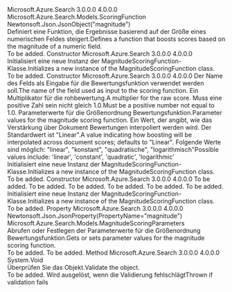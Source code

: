<Type Name="MagnitudeScoringFunction" FullName="Microsoft.Azure.Search.Models.MagnitudeScoringFunction">
  <TypeSignature Language="C#" Value="public class MagnitudeScoringFunction : Microsoft.Azure.Search.Models.ScoringFunction" />
  <TypeSignature Language="ILAsm" Value=".class public auto ansi beforefieldinit MagnitudeScoringFunction extends Microsoft.Azure.Search.Models.ScoringFunction" />
  <TypeSignature Language="DocId" Value="T:Microsoft.Azure.Search.Models.MagnitudeScoringFunction" />
  <TypeSignature Language="VB.NET" Value="Public Class MagnitudeScoringFunction&#xA;Inherits ScoringFunction" />
  <TypeSignature Language="F#" Value="type MagnitudeScoringFunction = class&#xA;    inherit ScoringFunction" />
  <AssemblyInfo>
    <AssemblyName>Microsoft.Azure.Search</AssemblyName>
    <AssemblyVersion>3.0.0.0</AssemblyVersion>
    <AssemblyVersion>4.0.0.0</AssemblyVersion>
  </AssemblyInfo>
  <Base>
    <BaseTypeName>Microsoft.Azure.Search.Models.ScoringFunction</BaseTypeName>
  </Base>
  <Interfaces />
  <Attributes>
    <Attribute>
      <AttributeName>Newtonsoft.Json.JsonObject("magnitude")</AttributeName>
    </Attribute>
  </Attributes>
  <Docs>
    <summary>
            <span data-ttu-id="02764-101">Definiert eine Funktion, die Ergebnisse basierend auf der Größe eines numerischen Feldes steigert.</span><span class="sxs-lookup"><span data-stu-id="02764-101">Defines a function that boosts scores based on the magnitude of a numeric field.</span></span>
            <see href="https://docs.microsoft.com/rest/api/searchservice/Add-scoring-profiles-to-a-search-index" /></summary>
    <remarks>To be added.</remarks>
  </Docs>
  <Members>
    <Member MemberName=".ctor">
      <MemberSignature Language="C#" Value="public MagnitudeScoringFunction ();" />
      <MemberSignature Language="ILAsm" Value=".method public hidebysig specialname rtspecialname instance void .ctor() cil managed" />
      <MemberSignature Language="DocId" Value="M:Microsoft.Azure.Search.Models.MagnitudeScoringFunction.#ctor" />
      <MemberSignature Language="VB.NET" Value="Public Sub New ()" />
      <MemberType>Constructor</MemberType>
      <AssemblyInfo>
        <AssemblyName>Microsoft.Azure.Search</AssemblyName>
        <AssemblyVersion>3.0.0.0</AssemblyVersion>
        <AssemblyVersion>4.0.0.0</AssemblyVersion>
      </AssemblyInfo>
      <Parameters />
      <Docs>
        <summary>
            <span data-ttu-id="02764-102">Initialisiert eine neue Instanz der MagnitudeScoringFunction-Klasse.</span><span class="sxs-lookup"><span data-stu-id="02764-102">Initializes a new instance of the MagnitudeScoringFunction class.</span></span>
            </summary>
        <remarks>To be added.</remarks>
      </Docs>
    </Member>
    <Member MemberName=".ctor">
      <MemberSignature Language="C#" Value="public MagnitudeScoringFunction (string fieldName, double boost, Microsoft.Azure.Search.Models.MagnitudeScoringParameters parameters, Nullable&lt;Microsoft.Azure.Search.Models.ScoringFunctionInterpolation&gt; interpolation = null);" />
      <MemberSignature Language="ILAsm" Value=".method public hidebysig specialname rtspecialname instance void .ctor(string fieldName, float64 boost, class Microsoft.Azure.Search.Models.MagnitudeScoringParameters parameters, valuetype System.Nullable`1&lt;valuetype Microsoft.Azure.Search.Models.ScoringFunctionInterpolation&gt; interpolation) cil managed" />
      <MemberSignature Language="DocId" Value="M:Microsoft.Azure.Search.Models.MagnitudeScoringFunction.#ctor(System.String,System.Double,Microsoft.Azure.Search.Models.MagnitudeScoringParameters,System.Nullable{Microsoft.Azure.Search.Models.ScoringFunctionInterpolation})" />
      <MemberSignature Language="VB.NET" Value="Public Sub New (fieldName As String, boost As Double, parameters As MagnitudeScoringParameters, Optional interpolation As Nullable(Of ScoringFunctionInterpolation) = null)" />
      <MemberSignature Language="F#" Value="new Microsoft.Azure.Search.Models.MagnitudeScoringFunction : string * double * Microsoft.Azure.Search.Models.MagnitudeScoringParameters * Nullable&lt;Microsoft.Azure.Search.Models.ScoringFunctionInterpolation&gt; -&gt; Microsoft.Azure.Search.Models.MagnitudeScoringFunction" Usage="new Microsoft.Azure.Search.Models.MagnitudeScoringFunction (fieldName, boost, parameters, interpolation)" />
      <MemberType>Constructor</MemberType>
      <AssemblyInfo>
        <AssemblyName>Microsoft.Azure.Search</AssemblyName>
        <AssemblyVersion>3.0.0.0</AssemblyVersion>
        <AssemblyVersion>4.0.0.0</AssemblyVersion>
      </AssemblyInfo>
      <Parameters>
        <Parameter Name="fieldName" Type="System.String" />
        <Parameter Name="boost" Type="System.Double" />
        <Parameter Name="parameters" Type="Microsoft.Azure.Search.Models.MagnitudeScoringParameters" />
        <Parameter Name="interpolation" Type="System.Nullable&lt;Microsoft.Azure.Search.Models.ScoringFunctionInterpolation&gt;" />
      </Parameters>
      <Docs>
        <param name="fieldName"><span data-ttu-id="02764-103">Der Name des Felds als Eingabe für die Bewertungsfunktion verwendet werden soll.</span><span class="sxs-lookup"><span data-stu-id="02764-103">The name of the field used as input to the scoring function.</span></span></param>
        <param name="boost"><span data-ttu-id="02764-104">Ein Multiplikator für die rohbewertung.</span><span class="sxs-lookup"><span data-stu-id="02764-104">A multiplier for the raw score.</span></span> <span data-ttu-id="02764-105">Muss eine positive Zahl sein nicht gleich 1.0.</span><span class="sxs-lookup"><span data-stu-id="02764-105">Must be a positive number not equal to 1.0.</span></span></param>
        <param name="parameters"><span data-ttu-id="02764-106">Parameterwerte für die Größenordnung Bewertungsfunktion.</span><span class="sxs-lookup"><span data-stu-id="02764-106">Parameter values for the magnitude scoring function.</span></span></param>
        <param name="interpolation"><span data-ttu-id="02764-107">Ein Wert, der angibt, wie das Verstärkung über Dokument Bewertungen interpoliert werden wird. Der Standardwert ist "Linear".</span><span class="sxs-lookup"><span data-stu-id="02764-107">A value indicating how boosting will be interpolated across document scores; defaults to "Linear".</span></span> <span data-ttu-id="02764-108">Folgende Werte sind möglich: "linear", "konstant", "quadratische", "logarithmisch"</span><span class="sxs-lookup"><span data-stu-id="02764-108">Possible values include: 'linear', 'constant', 'quadratic', 'logarithmic'</span></span></param>
        <summary>
            <span data-ttu-id="02764-109">Initialisiert eine neue Instanz der MagnitudeScoringFunction-Klasse.</span><span class="sxs-lookup"><span data-stu-id="02764-109">Initializes a new instance of the MagnitudeScoringFunction class.</span></span>
            </summary>
        <remarks>To be added.</remarks>
      </Docs>
    </Member>
    <Member MemberName=".ctor">
      <MemberSignature Language="C#" Value="public MagnitudeScoringFunction (string fieldName, double boost, double boostingRangeStart, double boostingRangeEnd, Nullable&lt;bool&gt; shouldBoostBeyondRangeByConstant = null, Nullable&lt;Microsoft.Azure.Search.Models.ScoringFunctionInterpolation&gt; interpolation = null);" />
      <MemberSignature Language="ILAsm" Value=".method public hidebysig specialname rtspecialname instance void .ctor(string fieldName, float64 boost, float64 boostingRangeStart, float64 boostingRangeEnd, valuetype System.Nullable`1&lt;bool&gt; shouldBoostBeyondRangeByConstant, valuetype System.Nullable`1&lt;valuetype Microsoft.Azure.Search.Models.ScoringFunctionInterpolation&gt; interpolation) cil managed" />
      <MemberSignature Language="DocId" Value="M:Microsoft.Azure.Search.Models.MagnitudeScoringFunction.#ctor(System.String,System.Double,System.Double,System.Double,System.Nullable{System.Boolean},System.Nullable{Microsoft.Azure.Search.Models.ScoringFunctionInterpolation})" />
      <MemberSignature Language="VB.NET" Value="Public Sub New (fieldName As String, boost As Double, boostingRangeStart As Double, boostingRangeEnd As Double, Optional shouldBoostBeyondRangeByConstant As Nullable(Of Boolean) = null, Optional interpolation As Nullable(Of ScoringFunctionInterpolation) = null)" />
      <MemberSignature Language="F#" Value="new Microsoft.Azure.Search.Models.MagnitudeScoringFunction : string * double * double * double * Nullable&lt;bool&gt; * Nullable&lt;Microsoft.Azure.Search.Models.ScoringFunctionInterpolation&gt; -&gt; Microsoft.Azure.Search.Models.MagnitudeScoringFunction" Usage="new Microsoft.Azure.Search.Models.MagnitudeScoringFunction (fieldName, boost, boostingRangeStart, boostingRangeEnd, shouldBoostBeyondRangeByConstant, interpolation)" />
      <MemberType>Constructor</MemberType>
      <AssemblyInfo>
        <AssemblyName>Microsoft.Azure.Search</AssemblyName>
        <AssemblyVersion>3.0.0.0</AssemblyVersion>
        <AssemblyVersion>4.0.0.0</AssemblyVersion>
      </AssemblyInfo>
      <Parameters>
        <Parameter Name="fieldName" Type="System.String" />
        <Parameter Name="boost" Type="System.Double" />
        <Parameter Name="boostingRangeStart" Type="System.Double" />
        <Parameter Name="boostingRangeEnd" Type="System.Double" />
        <Parameter Name="shouldBoostBeyondRangeByConstant" Type="System.Nullable&lt;System.Boolean&gt;" />
        <Parameter Name="interpolation" Type="System.Nullable&lt;Microsoft.Azure.Search.Models.ScoringFunctionInterpolation&gt;" />
      </Parameters>
      <Docs>
        <param name="fieldName">To be added.</param>
        <param name="boost">To be added.</param>
        <param name="boostingRangeStart">To be added.</param>
        <param name="boostingRangeEnd">To be added.</param>
        <param name="shouldBoostBeyondRangeByConstant">To be added.</param>
        <param name="interpolation">To be added.</param>
        <summary>
            <span data-ttu-id="02764-110">Initialisiert eine neue Instanz der MagnitudeScoringFunction-Klasse.</span><span class="sxs-lookup"><span data-stu-id="02764-110">Initializes a new instance of the MagnitudeScoringFunction class.</span></span>
            </summary>
        <remarks>To be added.</remarks>
      </Docs>
    </Member>
    <Member MemberName="Parameters">
      <MemberSignature Language="C#" Value="public Microsoft.Azure.Search.Models.MagnitudeScoringParameters Parameters { get; set; }" />
      <MemberSignature Language="ILAsm" Value=".property instance class Microsoft.Azure.Search.Models.MagnitudeScoringParameters Parameters" />
      <MemberSignature Language="DocId" Value="P:Microsoft.Azure.Search.Models.MagnitudeScoringFunction.Parameters" />
      <MemberSignature Language="VB.NET" Value="Public Property Parameters As MagnitudeScoringParameters" />
      <MemberSignature Language="F#" Value="member this.Parameters : Microsoft.Azure.Search.Models.MagnitudeScoringParameters with get, set" Usage="Microsoft.Azure.Search.Models.MagnitudeScoringFunction.Parameters" />
      <MemberType>Property</MemberType>
      <AssemblyInfo>
        <AssemblyName>Microsoft.Azure.Search</AssemblyName>
        <AssemblyVersion>3.0.0.0</AssemblyVersion>
        <AssemblyVersion>4.0.0.0</AssemblyVersion>
      </AssemblyInfo>
      <Attributes>
        <Attribute>
          <AttributeName>Newtonsoft.Json.JsonProperty(PropertyName="magnitude")</AttributeName>
        </Attribute>
      </Attributes>
      <ReturnValue>
        <ReturnType>Microsoft.Azure.Search.Models.MagnitudeScoringParameters</ReturnType>
      </ReturnValue>
      <Docs>
        <summary>
            <span data-ttu-id="02764-111">Abrufen oder Festlegen der Parameterwerte für die Größenordnung Bewertungsfunktion.</span><span class="sxs-lookup"><span data-stu-id="02764-111">Gets or sets parameter values for the magnitude scoring function.</span></span>
            </summary>
        <value>To be added.</value>
        <remarks>To be added.</remarks>
      </Docs>
    </Member>
    <Member MemberName="Validate">
      <MemberSignature Language="C#" Value="public override void Validate ();" />
      <MemberSignature Language="ILAsm" Value=".method public hidebysig virtual instance void Validate() cil managed" />
      <MemberSignature Language="DocId" Value="M:Microsoft.Azure.Search.Models.MagnitudeScoringFunction.Validate" />
      <MemberSignature Language="VB.NET" Value="Public Overrides Sub Validate ()" />
      <MemberSignature Language="F#" Value="override this.Validate : unit -&gt; unit" Usage="magnitudeScoringFunction.Validate " />
      <MemberType>Method</MemberType>
      <AssemblyInfo>
        <AssemblyName>Microsoft.Azure.Search</AssemblyName>
        <AssemblyVersion>3.0.0.0</AssemblyVersion>
        <AssemblyVersion>4.0.0.0</AssemblyVersion>
      </AssemblyInfo>
      <ReturnValue>
        <ReturnType>System.Void</ReturnType>
      </ReturnValue>
      <Parameters />
      <Docs>
        <summary>
            <span data-ttu-id="02764-112">Überprüfen Sie das Objekt.</span><span class="sxs-lookup"><span data-stu-id="02764-112">Validate the object.</span></span>
            </summary>
        <remarks>To be added.</remarks>
        <exception cref="T:Microsoft.Rest.ValidationException">
            <span data-ttu-id="02764-113">Wird ausgelöst, wenn die Validierung fehlschlägt</span><span class="sxs-lookup"><span data-stu-id="02764-113">Thrown if validation fails</span></span>
            </exception>
      </Docs>
    </Member>
  </Members>
</Type>